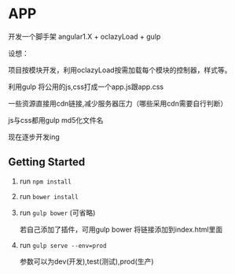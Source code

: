# APP
开发一个脚手架 angular1.X + oclazyLoad + gulp

设想：

项目按模块开发，利用oclazyLoad按需加载每个模块的控制器，样式等。

利用gulp 将公用的js,css打成一个app.js跟app.css

一些资源直接用cdn链接,减少服务器压力（哪些采用cdn需要自行判断）

js与css都用gulp md5化文件名

现在逐步开发ing
## Getting Started

1. run `npm install`
2. run `bower install`
3. run `gulp bower` (可省略)

   若自己添加了插件，可用gulp bower 将链接添加到index.html里面
4. run `gulp serve --env=prod`

   参数可以为dev(开发),test(测试),prod(生产)
